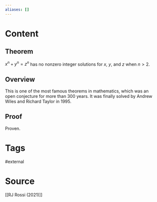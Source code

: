 ```yaml
---
aliases: []
---
```

# Content
## Theorem
$x^n + y^n = z^n$ has no nonzero integer solutions for $x$, $y$, and $z$ when $n \gt 2$.

## Overview
This is one of the most famous theorems in mathematics, which was an open conjecture for more than 300 years. It was finally solved by Andrew Wiles and Richard Taylor in 1995.

## Proof
Proven.

# Tags
#external 

# Source
[[RJ Rossi (2021)]]